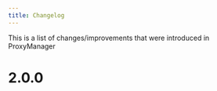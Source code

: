 ```yaml
---
title: Changelog
---
```


This is a list of changes/improvements that were introduced in ProxyManager

# 2.0.0
